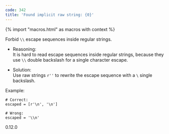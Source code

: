 ```yaml
---
code: 342
title: 'Found implicit raw string: {0}'
---
```


{% import "macros.html" as macros with context %}

Forbid `\\` escape sequences inside regular strings.

  - Reasoning:  
    It is hard to read escape sequences inside regular strings, because
    they use `\\` double backslash for a single character escape.

  - Solution:  
    Use raw strings `r''` to rewrite the escape sequence with a `\`
    single backslash.

Example:

    # Correct:
    escaped = [r'\n', '\n']
    
    # Wrong:
    escaped = '\\n'

<div class="versionadded">

0.12.0

</div>